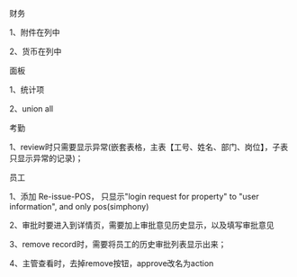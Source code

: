 财务

1、附件在列中

2、货币在列中

面板

1、统计项 

2、union all

考勤

1、review时只需要显示异常(嵌套表格，主表【工号、姓名、部门、岗位】，子表只显示异常的记录)；

员工

1、添加 Re-issue-POS， 只显示"login request for property"  to "user information", and  only pos(simphony)

2、审批时要进入到详情页，需要加上审批意见历史显示，以及填写审批意见

3、remove record时，需要将员工的历史审批列表显示出来；

4、主管查看时，去掉remove按钮，approve改名为action